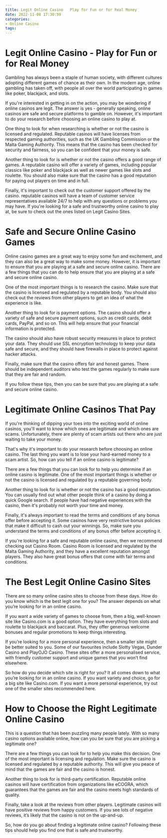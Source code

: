 ```yaml
---
title: Legit Online Casino   Play for Fun or for Real Money
date: 2022-11-08 17:30:59
categories:
- Online Casino
tags:
---
```



#  Legit Online Casino - Play for Fun or for Real Money

Gambling has always been a staple of human society, with different cultures adopting different games of chance as their own. In the modern age, online gambling has taken off, with people all over the world participating in games like poker, blackjack, and slots.

If you're interested in getting in on the action, you may be wondering if online casinos are legit. The answer is yes - generally speaking, online casinos are safe and secure platforms to gamble on. However, it's important to do your research before choosing an online casino to play at.

One thing to look for when researching is whether or not the casino is licensed and regulated. Reputable casinos will have licenses from respected gaming authorities, such as the UK Gambling Commission or the Malta Gaming Authority. This means that the casino has been checked for security and fairness, so you can be confident that your money is safe.

Another thing to look for is whether or not the casino offers a good range of games. A reputable casino will offer a variety of games, including popular classics like poker and blackjack as well as newer games like slots and roulette. You should also make sure that the casino has a good reputation for paying out players on time and in full.

Finally, it's important to check out the customer support offered by the casino. reputable casinos will have a team of customer service representatives available 24/7 to help with any questions or problems you may have. If you're looking for a safe and trustworthy online casino to play at, be sure to check out the ones listed on Legit Casino Sites.

#  Safe and Secure Online Casino Games

Online casino games are a great way to enjoy some fun and excitement, and they can also be a great way to make some money. However, it is important to ensure that you are playing at a safe and secure online casino. There are a few things that you can do to help ensure that you are playing at a safe and secure online casino.

One of the most important things is to research the casino. Make sure that the casino is licensed and regulated by a reputable body. You should also check out the reviews from other players to get an idea of what the experience is like.

Another thing to look for is payment options. The casino should offer a variety of safe and secure payment options, such as credit cards, debit cards, PayPal, and so on. This will help ensure that your financial information is protected.

The casino should also have robust security measures in place to protect your data. They should use SSL encryption technology to keep your data safe and secure, and they should have firewalls in place to protect against hacker attacks.

Finally, make sure that the casino offers fair and honest games. There should be independent auditors who test the games regularly to make sure that they are fair and random.

If you follow these tips, then you can be sure that you are playing at a safe and secure online casino.

#  Legitimate Online Casinos That Pay

If you're thinking of dipping your toes into the exciting world of online casinos, you'll want to know which ones are legitimate and which ones are scams. Unfortunately, there are plenty of scam artists out there who are just waiting to take your money.

That's why it's important to do your research before choosing an online casino. The last thing you want is to lose your hard-earned money to a scam artist. So, how can you tell if an online casino is legitimate?

There are a few things that you can look for to help you determine if an online casino is legitimate. One of the most important things is whether or not the casino is licensed and regulated by a reputable governing body.

Another thing to look for is whether or not the casino has a good reputation. You can usually find out what other people think of a casino by doing a quick Google search. If people have had negative experiences with the casino, then it's probably not worth your time and money.

Finally, it's always important to read the terms and conditions of any bonus offer before accepting it. Some casinos have very restrictive bonus policies that make it difficult to cash out your winnings. So, make sure you understand the terms and conditions of any bonus offer before accepting it.

If you're looking for a safe and reputable online casino, then we recommend checking out Casino Room. Casino Room is licensed and regulated by the Malta Gaming Authority, and they have a excellent reputation amongst players. They also have great bonus offers that come with fair terms and conditions.

#  The Best Legit Online Casino Sites

There are so many online casino sites to choose from these days. How do you know which is the best legit one for you? The answer depends on what you’re looking for in an online casino.

If you want a wide variety of games to choose from, then a big, well-known site like Casino.com is a good option. They have everything from slots and roulette to blackjack and baccarat. Plus, they offer generous welcome bonuses and regular promotions to keep things interesting.

If you’re looking for a more personal experience, then a smaller site might be better suited to you. Some of our favourites include Slotty Vegas, Dunder Casino and PlayOJO Casino. These sites offer a more personalised service, with friendly customer support and unique games that you won’t find elsewhere.

So how do you decide which site is right for you? It all comes down to what you’re looking for in an online casino. If you want variety and choice, go for a big site like Casino.com. If you want a more personal experience, try out one of the smaller sites recommended here.

#  How to Choose the Right Legitimate Online Casino

This is a question that has been puzzling many people lately. With so many casino options available online, how can you be sure that you are picking a legitimate one?

There are a few things you can look for to help you make this decision. One of the most important is licensing and regulation. Make sure the casino is licensed and regulated by a reputable authority. This will give you peace of mind that the games are fair and the casino is honest.

Another thing to look for is third-party certification. Reputable online casinos will have certification from organizations like eCOGRA, which guarantees that the games are fair and the casino meets high standards of quality.

Finally, take a look at the reviews from other players. Legitimate casinos will have positive reviews from happy customers. If you see lots of negative reviews, it’s likely that the casino is not on the up-and-up.

So, how do you go about finding a legitimate online casino? Following these tips should help you find one that is safe and trustworthy.